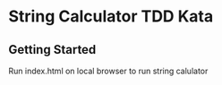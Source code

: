 # String Calculator TDD Kata
## Getting Started

Run index.html on local browser to run string calulator
